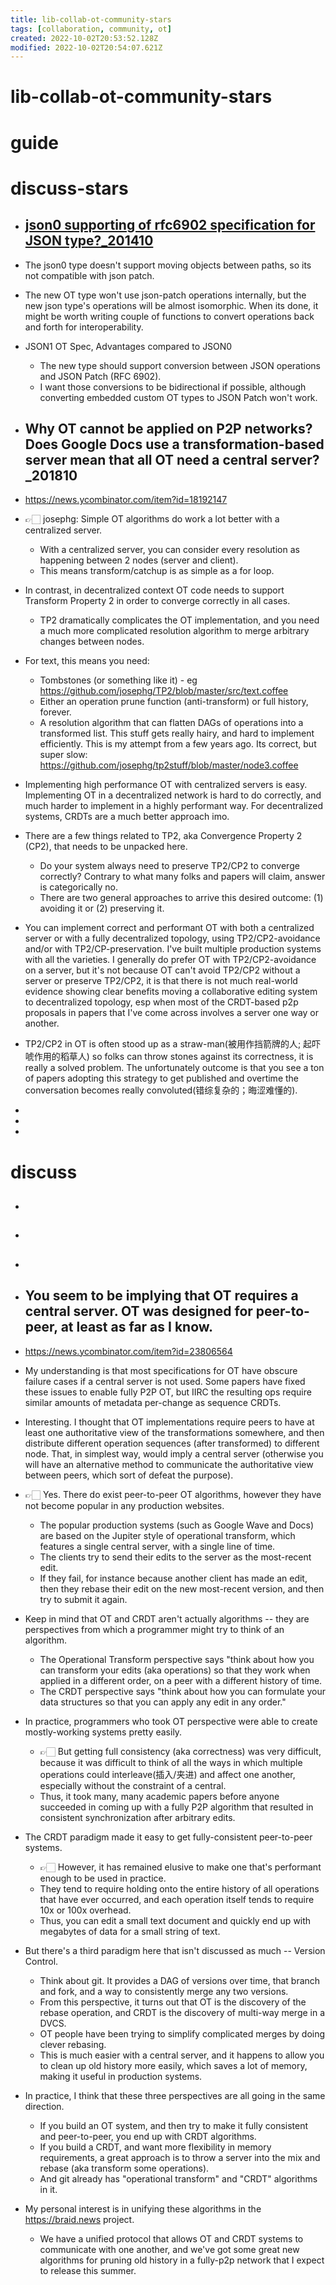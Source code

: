 ```yaml
---
title: lib-collab-ot-community-stars
tags: [collaboration, community, ot]
created: 2022-10-02T20:53:52.128Z
modified: 2022-10-02T20:54:07.621Z
---
```


# lib-collab-ot-community-stars

# guide

# discuss-stars
- ## [json0 supporting of rfc6902 specification for JSON type?_201410](https://github.com/ottypes/json0/issues/4)
- The json0 type doesn't support moving objects between paths, so its not compatible with json patch.
- The new OT type won't use json-patch operations internally, but the new json type's operations will be almost isomorphic. When its done, it might be worth writing couple of functions to convert operations back and forth for interoperability.

- JSON1 OT Spec, Advantages compared to JSON0
  - The new type should support conversion between JSON operations and JSON Patch (RFC 6902). 
  - I want those conversions to be bidirectional if possible, although converting embedded custom OT types to JSON Patch won't work.

- ## Why OT cannot be applied on P2P networks? Does Google Docs use a transformation-based server mean that all OT need a central server?_201810
- https://news.ycombinator.com/item?id=18192147

- 👉🏻 josephg: Simple OT algorithms do work a lot better with a centralized server.
  - With a centralized server, you can consider every resolution as happening between 2 nodes (server and client). 
  - This means transform/catchup is as simple as a for loop.
- In contrast, in decentralized context OT code needs to support Transform Property 2 in order to converge correctly in all cases. 
  - TP2 dramatically complicates the OT implementation, and you need a much more complicated resolution algorithm to merge arbitrary changes between nodes.
- For text, this means you need:
  - Tombstones (or something like it) - eg https://github.com/josephg/TP2/blob/master/src/text.coffee
  - Either an operation prune function (anti-transform) or full history, forever.
  - A resolution algorithm that can flatten DAGs of operations into a transformed list. This stuff gets really hairy, and hard to implement efficiently. This is my attempt from a few years ago. Its correct, but super slow: https://github.com/josephg/tp2stuff/blob/master/node3.coffee
- Implementing high performance OT with centralized servers is easy. Implementing OT in a decentralized network is hard to do correctly, and much harder to implement in a highly performant way. For decentralized systems, CRDTs are a much better approach imo.

- There are a few things related to TP2, aka Convergence Property 2 (CP2), that needs to be unpacked here.
  - Do your system always need to preserve TP2/CP2 to converge correctly? Contrary to what many folks and papers will claim, answer is categorically no.
  - There are two general approaches to arrive this desired outcome: (1) avoiding it or (2) preserving it.

- You can implement correct and performant OT with both a centralized server or with a fully decentralized topology, using TP2/CP2-avoidance and/or with TP2/CP-preservation. I've built multiple production systems with all the varieties. I generally do prefer OT with TP2/CP2-avoidance on a server, but it's not because OT can't avoid TP2/CP2 without a server or preserve TP2/CP2, it is that there is not much real-world evidence showing clear benefits moving a collaborative editing system to decentralized topology, esp when most of the CRDT-based p2p proposals in papers that I've come across involves a server one way or another.

- TP2/CP2 in OT is often stood up as a straw-man(被用作挡箭牌的人; 起吓唬作用的稻草人) so folks can throw stones against its correctness, it is really a solved problem. The unfortunately outcome is that you see a ton of papers adopting this strategy to get published and overtime the conversation becomes really convoluted(错综复杂的；晦涩难懂的).

- 
- 
- 

# discuss
- ## 

- ## 

- ## 

- ## You seem to be implying that OT requires a central server. OT was designed for peer-to-peer, at least as far as I know.
- https://news.ycombinator.com/item?id=23806564
- My understanding is that most specifications for OT have obscure failure cases if a central server is not used. Some papers have fixed these issues to enable fully P2P OT, but IIRC the resulting ops require similar amounts of metadata per-change as sequence CRDTs.

- Interesting. I thought that OT implementations require peers to have at least one authoritative view of the transformations somewhere, and then distribute different operation sequences (after transformed) to different node. That, in simplest way, would imply a central server (otherwise you will have an alternative method to communicate the authoritative view between peers, which sort of defeat the purpose).

- 👉🏻 Yes. There do exist peer-to-peer OT algorithms, however they have not become popular in any production websites.
  - The popular production systems (such as Google Wave and Docs) are based on the Jupiter style of operational transform, which features a single central server, with a single line of time. 
  - The clients try to send their edits to the server as the most-recent edit. 
  - If they fail, for instance because another client has made an edit, then they rebase their edit on the new most-recent version, and then try to submit it again.
- Keep in mind that OT and CRDT aren't actually algorithms -- they are perspectives from which a programmer might try to think of an algorithm.
  - The Operational Transform perspective says "think about how you can transform your edits (aka operations) so that they work when applied in a different order, on a peer with a different history of time.
  - The CRDT perspective says "think about how you can formulate your data structures so that you can apply any edit in any order."

- In practice, programmers who took OT perspective were able to create mostly-working systems pretty easily. 
  - 👉🏻 But getting full consistency (aka correctness) was very difficult, because it was difficult to think of all the ways in which multiple operations could interleave(插入/夹进) and affect one another, especially without the constraint of a central. 
  - Thus, it took many, many academic papers before anyone succeeded in coming up with a fully P2P algorithm that resulted in consistent synchronization after arbitrary edits.

- The CRDT paradigm made it easy to get fully-consistent peer-to-peer systems. 
  - 👉🏻 However, it has remained elusive to make one that's performant enough to be used in practice. 
  - They tend to require holding onto the entire history of all operations that have ever occurred, and each operation itself tends to require 10x or 100x overhead. 
  - Thus, you can edit a small text document and quickly end up with megabytes of data for a small string of text.

- But there's a third paradigm here that isn't discussed as much -- Version Control. 
  - Think about git. It provides a DAG of versions over time, that branch and fork, and a way to consistently merge any two versions. 
  - From this perspective, it turns out that OT is the discovery of the rebase operation, and CRDT is the discovery of multi-way merge in a DVCS. 
  - OT people have been trying to simplify complicated merges by doing clever rebasing. 
  - This is much easier with a central server, and it happens to allow you to clean up old history more easily, which saves a lot of memory, making it useful in production systems.

- In practice, I think that these three perspectives are all going in the same direction. 
  - If you build an OT system, and then try to make it fully consistent and peer-to-peer, you end up with CRDT algorithms. 
  - If you build a CRDT, and want more flexibility in memory requirements, a great approach is to throw a server into the mix and rebase (aka transform some operations). 
  - And git already has "operational transform" and "CRDT" algorithms in it.

- My personal interest is in unifying these algorithms in the https://braid.news project. 
  - We have a unified protocol that allows OT and CRDT systems to communicate with one another, and we've got some great new algorithms for pruning old history in a fully-p2p network that I expect to release this summer.
